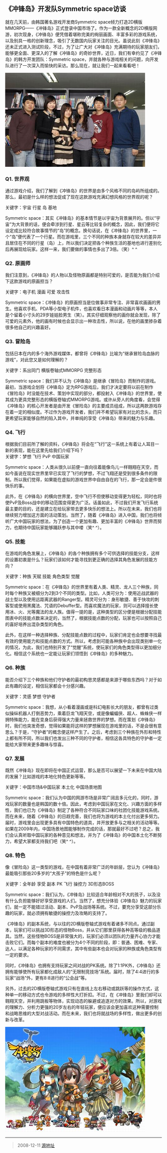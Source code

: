 ## 《冲锋岛》开发队Symmetric space访谈 

就在几天前，由韩国著名游戏开发商Symmetric space倾力打造2D横版MMORPG——《冲锋岛》正式登录中国市场了。作为一款全新概念的2D横版网游，初次现身，《冲锋岛》便凭借着堪称完美的绚丽画面、丰富多彩的游戏系统，以及别具一格的创新理念，吸引了无数国内玩家关注的目光。虽说此刻《冲锋岛》还未正式进入测试阶段，不过，为了让广大对《冲锋岛》充满期待的玩家朋友们，能够更全面、更深入的了解《冲锋岛》的奇妙世界，近日，我们有幸约见了《冲锋岛》的韩方开发团队：Symmetric space，并就各种与游戏相关的问题，向开发队进行了一次深入而愉快的采访。那么现在，就让我们一起来看看吧！

![](1294_12111142_01.jpg)

### Q1. 世界观
通过游戏介绍，我们了解到《冲锋岛》的世界是由多个风格不同的岛屿所组成的。那么，最初是什么样的想法促成了现在这款游戏充满幻想风格的世界观的呢？

关键字：宇宙  行星  岛  基地

Symmetric space：其实《冲锋岛》的基本情节是以宇宙为背景展开的。但以“宇宙”为大背景的话，便会牵涉到行星、星云等比较复杂的概念，因此，我们便将它设定成比较符合故事情节的“岛”的概念。换句话说，在《冲锋岛》的世界里，一个“岛”便代表了一个行星。而在游戏里，三个不同的种族本身就存在较大的差异并且居住在不同的行星（岛）上，所以我们决定把各个种族生活的基地也进行差别化后再展现给玩家。这样一来，我们要做的事情也多出了3倍。（笑）^ ^

### Q2. 原画师
我们注意到，《冲锋岛》的人物以及怪物原画都是特别可爱的，是否能为我们介绍下这款游戏的原画担当？

关键字：电子机  漫画  可爱  攻击性

Symmetric space：《冲锋岛》的原画担当是位做事非常专注、非常喜欢画画的男生。他喜欢手机、PDA等小型电子机件，也喜欢看日本漫画和动画片等等，本人是个留着小寸头的29岁娃娃脸男生（笑）。其实仔细观察他的画你就会发现，除了可爱的元素外，他的画有时候也会显示出一种攻击性，所以说，在他的画里掺杂着很多他自己的兴趣喜好。

### Q3. 冒险岛
包括日本在内的多个海外游戏媒体，都曾将《冲锋岛》比喻为“继承冒险岛血脉的游戏”，对此您又是如何理解的？

关键字：系出同门  横版卷轴式MMORPG  完整形态

Symmetric space：我们并不认为《冲锋岛》是继承《冒险岛》而制作的游戏。最初，当游戏企划将《冲锋岛》定为RPG游戏后，我们才决定要将以前在制作《冒险岛》时没能在技术、策划中实现的部分，都投射入《冲锋岛》的世界里，使其成为更具完整形态的横版卷轴式MMORPG游戏。或许从旁人的角度看，会觉得《冲锋岛》的核心开发者是由开发《冒险岛》的主要成员组成，所以这两款游戏存在着一定的相似度。不过作为游戏开发者，我们并不希望玩家有对比的念头，而只更希望玩家能够自然的陷入其中，并单纯的享受《冲锋岛》带来的魅力与乐趣。

### Q4. 飞行
根据我们目前所了解的资料，《冲锋岛》将会在“飞行”这一系统上有着让人耳目一新的表现，能在这里先给我们介绍下吗？
　　  
关键字：梦想  飞行  PvP  中国玩家

Symmetric space：人类从很久以前便一直向往着能像鸟儿一样翱翔在天空，而如今虽说在现实世界里早已实现了飞行的梦想，不过飞翔还是受到很多条件的限制。所以我们觉得，如果能在虚拟的游戏世界中自由自在的飞行，那一定会是件很快乐的事。

此外，在《冲锋岛》的横向世界里，空中飞行不但使移动变得更为轻松，同时也将使PvP及Boss战中的移动范围变得更为广泛。话虽如此，不过我们开发飞行系统最主要的目的，还是建立在给玩家带去更多快乐的想法上。所以在未来，我们也将继续努力增加这方面的活动策划。当然了，随着《冲锋岛》进入中国，我们也将倾听广大中国玩家的想法，为了创造一个更加有趣、更加丰富的《冲锋岛》世界而努力，也期待中国玩家能够踊跃参与其中喽（笑^ ^）。

### Q5. 技能
在游戏的角色发展上，《冲锋岛》的各个种族拥有多个可供选择的技能分支，这样的设置初衷是什么？玩家们该如何才能寻找到更正确的选择其角色发展的技能方向？

关键字：种族  天赋  技能  角色类型  觉醒

Symmetric space：在《冲锋岛》的世界里有着人类、精灵、龙人三个种族，同时每个种族又被细分为2到3个不同的类型。比如，人类可分为：使用近战武器的战士型以及使用远距离武器的Ranger型。精灵可分为：身形敏捷、善于快攻的刺客型或使用黑魔法、咒语的Debuffer型。而喜欢魔法的玩家，则可以选择擅长使用冰、火、光等魔法的龙人族。值得一提的是，这种类型的区分便是根据分配技能图表中的技能点数来决定的，当然了，根据技能点数的分配，玩家也可以按照自己的喜好培养出混杂类型的角色。

此外，在这样一种选择种族、分配技能点数的过程中，玩家们肯定也会想要寻找最有效的使用能力和技能点数的方式。所以，考虑到可能各种族中会出现类别单一化的情况，为此，我们也特别开发了“觉醒”系统，使玩家们的角色类型得以更加细分化。相信这个系统也一定能让玩家们领悟到《冲锋岛》的多种魅力。

### Q6. 种族
能否介绍下三个种族和他们守护者的最初构思灵感都是来源于哪些东西吗？对于如此有趣的设定，相信玩家都会十分感兴趣。

关键字：灵感  梦想  守护者

Symmetric space：我想，从小看着漫画或是科幻电影长大的朋友，都曾有过类似操纵机器人打倒恶势力，乘着巨龙飞翔天空，或是像蝙蝠侠、超人、蛛蛛侠一样拥特殊能力，能在变身后获得强大力量来拯救世界的梦想。而在策划《冲锋岛》时，我们也突发奇想，觉得如果能将这样的梦想展现在游戏里的话，不是会很有意思么？于是，“守护者”的概念便这样产生了。之后，考虑到三个种族在外形和特性上都有所不同，所以我们也发出三种不同的守护者，相信这各具特色的守护者一定能给大家带来更多趣味与惊喜。

### Q7. 发展
既然《冲锋岛》现在即将在中国正式运营，那么是否可以展望一下未来在中国大陆的发展？比如游戏的本地化特色更新等等。

关键字：中国市场&中国玩家  本土化  中国场景地图

Symmetric space：我们认为中国的网游市场是非常广阔且多元化的，同时，游戏玩家的数量也是韩国的数十倍。因此，考虑到中国玩家在文化、兴趣方面的多样性，我们也已为《冲锋岛》制定了各种符合不同玩家口味的社团化技能游戏系统。而在未来，随着《冲锋岛》的日趋完善，我们也将为游戏的本土化付出更多努力。届时，游戏里会出现更多具有中国特色的道具，并开放更多与之相关的活动等等。如果在2009年内，中国场景地图能够制作完成的话，那就最好不过吧？总之，我们会认真听取中国玩家的各种意见和想法，并为了《冲锋岛》的中国本土化不断努力，希望大家都支持我们吧（笑^  ^）。

### Q8. 特色
像《冒险岛》这一类型的游戏，在中国有着非常广泛的年龄层，您认为《冲锋岛》最能吸引那些20多岁的“大孩子”的特色是什么呢？

关键字：全年龄  享受  副本  PK  飞行  操控力  3D形态BOSS

Symmetric space：我们认为，《冲锋岛》比较适合年龄相对不大的孩子，以及没有什么负担能够好好享受游戏的人们。当然了，想充分体验《冲锋岛》魅力的玩家们，就一定不能错过活动、副本、PvP及战场等系统。不过，要充分享受这部分乐趣的玩家，就必须拥有敏捷的操控力及攻略的支持了。

《冲锋岛》的副本系统，与以往的2D横版卷轴式游戏有着诸多不同点。通过副本，玩家们可以挑战3D形态的怪物Boss，并从它们那里获得各种高等级的极品道具。当然，这些怪物BOSS是非常强大的，玩家们必须以团队的力量齐心协力才能击败它们。而每个副本的难度也被分为4个不同的阶段，即：普通、困难、专家、达人，以满足各种玩家的不同需求，其中有些副本也会对玩家的种族或角色类型有一定的要求。

同时，《冲锋岛》也拥有支持玩家之间对战的PK系统。除了1:1PK外，《冲锋岛》还拥有能够使所有玩家都化成敌人的“无限制竞技场”系统。届时，除了4:4进行的多玩家“战场”外，更有8:8进行的“公会战”等。

另外，过去的2D横版卷轴式游戏只有在直线上左右移动或跳跃等的操作方式，这种单一的移动方式也令游戏的多样性大打折扣。不过，在《冲锋岛》里我们却可以翱翔天空，并利用跳板等物体，实现动态的躲避或追逐对方的效果。所以，对游戏的理解力、分析力更强的20岁左右的年轻玩家，便应该会更加喜欢这种需要控制和战略思维的大型对战活动。而在未来，我们也将就战场的多样性，做出更多的创新与改革。

![](1294_12111142_02.jpg)

---

> 2008-12-11 [源地址](http://news.17173.com/content/2008-12-11/20081211114236163,1.shtml)
